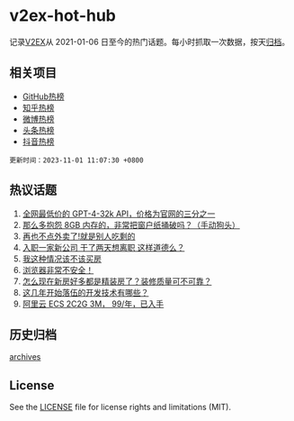 # v2ex-hot-hub

 记录[V2EX](https://www.v2ex.com/)从 2021-01-06 日至今的热门话题。每小时抓取一次数据，按天[归档](archives)。
 
 ## 相关项目

- [GitHub热榜](https://github.com/lonnyzhang423/github-hot-hub)
- [知乎热榜](https://github.com/lonnyzhang423/zhihu-hot-hub)
- [微博热榜](https://github.com/lonnyzhang423/weibo-hot-hub)
- [头条热榜](https://github.com/lonnyzhang423/toutiao-hot-hub)
- [抖音热榜](https://github.com/lonnyzhang423/douyin-hot-hub)


 `更新时间：2023-11-01 11:07:30 +0800`

## 热议话题

1. [全网最低价的 GPT-4-32k API，价格为官网的三分之一](https://www.v2ex.com/t/987214)
1. [那么多抱怨 8GB 内存的，非常把窗户纸捅破吗？（手动狗头）](https://www.v2ex.com/t/987146)
1. [再也不点外卖了!就是别人吃剩的](https://www.v2ex.com/t/987074)
1. [入职一家新公司 干了两天想离职 这样道德么？](https://www.v2ex.com/t/987260)
1. [我这种情况该不该买房](https://www.v2ex.com/t/987159)
1. [浏览器非常不安全！](https://www.v2ex.com/t/987029)
1. [怎么现在新房好多都是精装房了？装修质量可不可靠？](https://www.v2ex.com/t/987299)
1. [这几年开始落伍的开发技术有哪些？](https://www.v2ex.com/t/987300)
1. [阿里云 ECS 2C2G 3M， 99/年，已入手](https://www.v2ex.com/t/987267)

## 历史归档

[archives](archives)

## License

See the [LICENSE](LICENSE) file for license rights and limitations (MIT).
